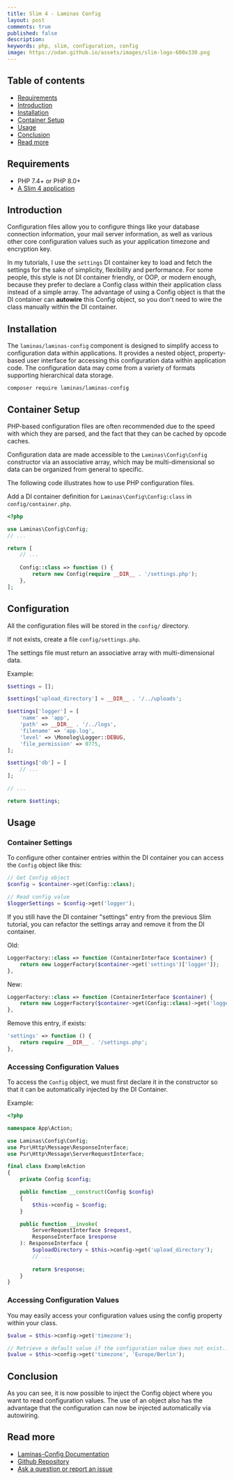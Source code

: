 ```yaml
---
title: Slim 4 - Laminas Config
layout: post
comments: true
published: false
description:
keywords: php, slim, configuration, config
image: https://odan.github.io/assets/images/slim-logo-600x330.png
---
```


## Table of contents

* [Requirements](#requirements)
* [Introduction](#introduction)
* [Installation](#installation)
* [Container Setup](#container-setup)
* [Usage](#usage)
* [Conclusion](#conclusion)
* [Read more](#read-more)

## Requirements

* PHP 7.4+ or PHP 8.0+
* [A Slim 4 application](https://odan.github.io/2019/11/05/slim4-tutorial.html)

## Introduction

Configuration files allow you to configure things like your database
connection information, your mail server information, as well as various
other core configuration values such as your application timezone and encryption key.

In my tutorials, I use the `settings` DI container key to load and fetch 
the settings for the sake of simplicity, flexibility and performance. 
For some people, this style is not DI container friendly, or OOP, or modern enough, 
because they prefer to declare a Config class within their application class 
instead of a simple array. The advantage of using a Config object is that 
the DI container can **autowire** this Config object, 
so you don't need to wire the class manually within the DI container.

## Installation

The `laminas/laminas-config` component is designed to simplify access to configuration 
data within applications. It provides a nested object, property-based user 
interface for accessing this configuration data within application code. 
The configuration data may come from a variety of formats supporting hierarchical data storage. 

```
composer require laminas/laminas-config
```

## Container Setup

PHP-based configuration files are often recommended due to the speed with
which they are parsed, and the fact that they can be cached by opcode caches.

Configuration data are made accessible to the `Laminas\Config\Config`
constructor via an associative array, which may be multi-dimensional
so data can be organized from general to specific.

The following code illustrates how to use PHP configuration files.

Add a DI container definition for `Laminas\Config\Config:class` in `config/container.php`.

```php
<?php

use Laminas\Config\Config;
// ...

return [
    // ...
    
    Config::class => function () {
        return new Config(require __DIR__ . '/settings.php');
    },
];
```

## Configuration

All the configuration files will be stored in the `config/` directory.

If not exists, create a file `config/settings.php`.

The settings file must return an associative array with multi-dimensional data.

Example:

```php
$settings = [];

$settings['upload_directory'] = __DIR__ . '/../uploads';

$settings['logger'] = [
    'name' => 'app',
    'path' => __DIR__ . '/../logs',
    'filename' => 'app.log',
    'level' => \Monolog\Logger::DEBUG,
    'file_permission' => 0775,
];

$settings['db'] = [
    // ...
];

// ...

return $settings;
```

## Usage

### Container Settings

To configure other container entries within the DI container
you can access the `Config` object like this:

```php
// Get Config object
$config = $container->get(Config::class);

// Read config value
$loggerSettings = $config->get('logger');
```

If you still have the DI container "settings" entry
from the previous Slim tutorial, you can refactor the
settings array and remove it from the DI container.

Old:

```php
LoggerFactory::class => function (ContainerInterface $container) {
    return new LoggerFactory($container->get('settings')['logger']);
},
```

New:

```php
LoggerFactory::class => function (ContainerInterface $container) {
    return new LoggerFactory($container->get(Config::class)->get('logger'));
},
```

Remove this entry, if exists:

```php
'settings' => function () {
    return require __DIR__ . '/settings.php';
},
```

### Accessing Configuration Values

To access the `Config` object, we must first declare it in the constructor so that it can
be automatically injected by the DI Container.

Example:

```php
<?php

namespace App\Action;

use Laminas\Config\Config;
use Psr\Http\Message\ResponseInterface;
use Psr\Http\Message\ServerRequestInterface;

final class ExampleAction
{
    private Config $config;

    public function __construct(Config $config)
    {
        $this->config = $config;
    }

    public function __invoke(
        ServerRequestInterface $request,
        ResponseInterface $response
    ): ResponseInterface {
        $uploadDirectory = $this->config->get('upload_directory');
        // ...
        
        return $response;
    }
}
```

### Accessing Configuration Values

You may easily access your configuration values using the config property within your class.

```php
$value = $this->config->get('timezone');

// Retrieve a default value if the configuration value does not exist...
$value = $this->config->get('timezone', 'Europe/Berlin');
```

## Conclusion

As you can see, it is now possible to inject the Config object where 
you want to read configuration values. The use of an object also 
has the advantage that the configuration can now be injected automatically via autowiring.

## Read more

* [Laminas-Config Documentation](https://docs.laminas.dev/laminas-config/)
* [Github Repository](https://github.com/laminas/laminas-config/)
* [Ask a question or report an issue](https://github.com/odan/slim4-tutorial/issues)